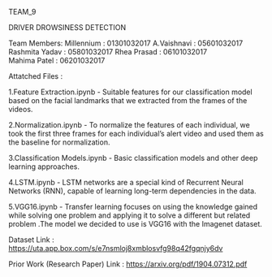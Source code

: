 TEAM_9

DRIVER DROWSINESS DETECTION

Team Members:
Millennium : 01301032017
A.Vaishnavi : 05601032017
Rashmita Yadav : 05801032017
Rhea Prasad : 06101032017  
Mahima Patel : 06201032017

Attatched Files :

1.Feature Extraction.ipynb - Suitable features for our classification model  based on the facial landmarks that we extracted from the frames of the videos.

2.Normalization.ipynb - To normalize the features of each individual, we took the first three frames for each individual’s alert video and used them as the baseline for normalization.

3.Classification Models.ipynb - Basic classification models and other deep learning approaches.

4.LSTM.ipynb - LSTM networks are a special kind of Recurrent Neural Networks (RNN), capable of learning long-term dependencies in the data.

5.VGG16.ipynb - Transfer learning focuses on using the knowledge gained while solving one problem and applying it to solve a different but related problem .The model we decided to use is VGG16 with the Imagenet dataset.



Dataset Link : https://uta.app.box.com/s/e7nsmloj8xmblosvfg98q42fgqnjy6dv

Prior Work (Research Paper) Link : https://arxiv.org/pdf/1904.07312.pdf